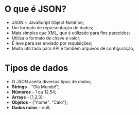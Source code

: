 # O que é JSON?
+ JSON = JavaScript Object Notation;
+ Um formato de representação de dados;
+ Mais simples que XML, que é utilizado para fins parecidos;
+ Utiliza o formato de chave e valor;
+ É leve para ser enviado por requisições;
+ Muito utilizado para API e também arquivos de configuração;


# Tipos de dados
+ O JSON aceita diversos tipos de dados;
+ **Strings** - "Olá Mundo!";
+ **Números** - 1 ou 12.54;
+ **Arrays** - [1,2,3];
+ **Objetos** - {"nome": "Caio"};
+ **Dados nulos** - null;